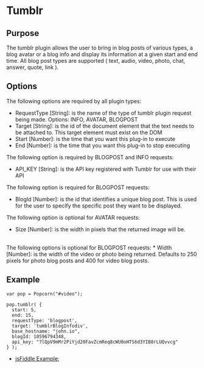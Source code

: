 # Tumblr #

## Purpose ##
The tumblr plugin allows the user to bring in blog posts of various types, a blog avatar or a blog info and display its information at a given start and end time. All blog post types are supported ( text, audio, video, photo, chat, answer, quote, link ).

## Options ##

The following options are required by all plugin types:
* RequestType [String]: is the name of the type of tumblr plugin request being made. Options: INFO, AVATAR, BLOGPOST
* Target [String]: is the id of the document element that the text needs to be attached to. This target element must exist on the DOM
* Start [Number]: is the time that you want this plug-in to execute
* End [Number]: is the time that you want this plug-in to stop executing

The following option is required by BLOGPOST and INFO requests:
* API_KEY [String]: is the API key registered with Tumblr for use with their API

The following option is required for BLOGPOST requests:
* BlogId [Number]: is the id that identifies a unique blog post. This is used for the user to specify the specific post they want to be displayed.

The following option is optional for AVATAR requests:
* Size [Number]: is the width in pixels that the returned image will be. 
<br/>
The following options is optional for BLOGPOST requests:
* Width [Number]: is the width of the video or photo being returned. Defaults to 250 pixels for photo blog posts and 400 for video blog posts.  
 
## Example ##

    var pop = Popcorn("#video");
    
    pop.tumblr( {
      start: 5, 
      end: 15,
      requestType: 'blogpost',
      target: 'tumblrBlogInfodiv',
      base_hostname: "john.io",
      blogId: 10596794348,
      api_key: "7lQpV9mMr2PiYjd20FavZcmReq8cWU0oHTS6d3YIB8rLUQvvcg" 
    } );
    
* [jsFiddle Example](http://jsfiddle.net/UC6Px/15/);
